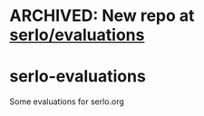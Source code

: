 # ARCHIVED: New repo at [serlo/evaluations](https://github.com/serlo/evaluations)

# serlo-evaluations

Some evaluations for serlo.org
